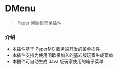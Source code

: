 # DMenu
> Paper 间歇泉菜单插件

### 介绍
- 本插件基于 PaperMC 服务端开发的菜单插件
- 本插件支持为使用间歇泉加入的基岩版玩家生成菜单
- 本插件可自动生成 Java 版玩家使用的箱子菜单